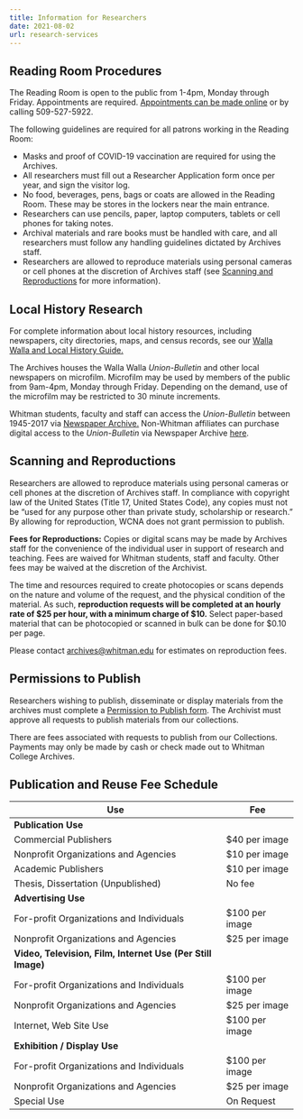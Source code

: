 ```yaml
---
title: Information for Researchers
date: 2021-08-02
url: research-services
---
```

## Reading Room Procedures

The Reading Room is open to the public from 1-4pm, Monday through Friday. Appointments are required. [Appointments can be made online](https://wcna.youcanbook.me/) or by calling 509-527-5922. 

The following guidelines are required for all patrons working in the Reading Room:

* Masks and proof of COVID-19 vaccination are required for using the Archives.
* All researchers must fill out a Researcher Application form once per year, and sign the visitor log.
* No food, beverages, pens, bags or coats are allowed in the Reading Room. These may be stores in the lockers near the main entrance.
* Researchers can use pencils, paper, laptop computers, tablets or cell phones for taking notes.
* Archival materials and rare books must be handled with care, and all researchers must follow any handling guidelines dictated by Archives staff.
* Researchers are allowed to reproduce materials using personal cameras or cell phones at the discretion of Archives staff (see [Scanning and Reproductions](#scanning-and-reproductions) for more information).

## Local History Research

For complete information about local history resources, including newspapers, city directories, maps, and census records, see our [Walla Walla and Local History Guide.](https://libguides.whitman.edu/wallawalla)

The Archives houses the Walla Walla *Union-Bulletin* and other local newspapers on microfilm. Microfilm may be used by members of the public from 9am-4pm, Monday through Friday. Depending on the demand, use of the microfilm may be restricted to 30 minute increments.

Whitman students, faculty and staff can access the *Union-Bulletin* between 1945-2017 via [Newspaper Archive.](https://access-newspaperarchive-com.ezproxy.whitman.edu/us/washington/walla-walla/walla-walla-union-bulletin) Non-Whitman affiliates can purchase digital access to the *Union-Bulletin* via Newspaper Archive [here](https://wallawallaunionbulletin.newspaperarchive.com/).

## Scanning and Reproductions

Researchers are allowed to reproduce materials using personal cameras or cell phones at the discretion of Archives staff. In compliance with copyright law of the United States (Title 17, United States Code), any copies must not be “used for any purpose other than private study, scholarship or research.” By allowing for reproduction, WCNA does not grant permission to publish.

**Fees for Reproductions:** Copies or digital scans may be made by Archives staff for the convenience of the individual user in support of research and teaching. Fees are waived for Whitman students, staff and faculty. Other fees may be waived at the discretion of the Archivist.

The time and resources required to create photocopies or scans depends on the nature and volume of the request, and the physical condition of the material. As such, **reproduction requests will be completed at an hourly rate of $25 per hour, with a minimum charge of $10.** Select paper-based material that can be photocopied or scanned in bulk can be done for $0.10 per page.

Please contact [archives@whitman.edu](mailto:archives@whitamn.edu) for estimates on reproduction fees.

## Permissions to Publish

Researchers wishing to publish, disseminate or display materials from the archives must complete a [Permission to Publish form](http://works.whitman.edu/archives-application-permission). The Archivist must approve all requests to publish materials from our collections. 

There are fees associated with requests to publish from our Collections. Payments may only be made by cash or check made out to Whitman College Archives.

## Publication and Reuse Fee Schedule

| Use                                                         | Fee            |
| ----------------------------------------------------------- | -------------- |
| **Publication Use**                                         |                |
| Commercial Publishers                                       | $40 per image  |
| Nonprofit Organizations and Agencies                        | $10 per image  |
| Academic Publishers                                         | $10 per image  |
| Thesis, Dissertation (Unpublished)                          | No fee         |
| **Advertising Use**                                         |                |
| For-profit Organizations and Individuals                    | $100 per image |
| Nonprofit Organizations and Agencies                        | $25 per image  |
| **Video, Television, Film, Internet Use (Per Still Image)** |                |
| For-profit Organizations and Individuals                    | $100 per image |
| Nonprofit Organizations and Agencies                        | $25 per image  |
| Internet, Web Site Use                                      | $100 per image |
| **Exhibition / Display Use**                                |                |
| For-profit Organizations and Individuals                    | $100 per image |
| Nonprofit Organizations and Agencies                        | $25 per image  |
| Special Use                                                 | On Request     |